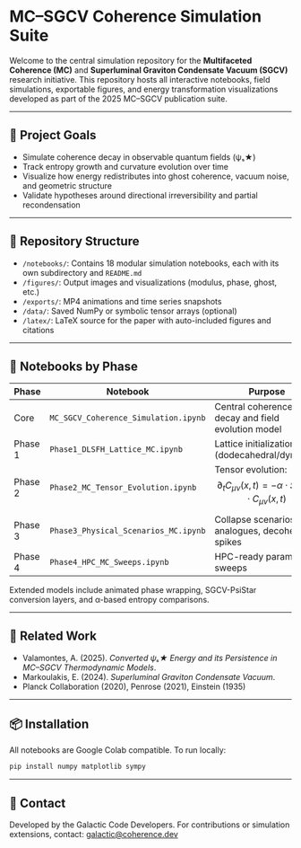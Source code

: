 # MC–SGCV Coherence Simulation Suite

Welcome to the central simulation repository for the **Multifaceted Coherence (MC)** and **Superluminal Graviton Condensate Vacuum (SGCV)** research initiative. This repository hosts all interactive notebooks, field simulations, exportable figures, and energy transformation visualizations developed as part of the 2025 MC–SGCV publication suite.

---

## 🧭 Project Goals

- Simulate coherence decay in observable quantum fields (ψₛ★)
- Track entropy growth and curvature evolution over time
- Visualize how energy redistributes into ghost coherence, vacuum noise, and geometric structure
- Validate hypotheses around directional irreversibility and partial recondensation

---

## 📁 Repository Structure

- `/notebooks/`: Contains 18 modular simulation notebooks, each with its own subdirectory and `README.md`
- `/figures/`: Output images and visualizations (modulus, phase, ghost, etc.)
- `/exports/`: MP4 animations and time series snapshots
- `/data/`: Saved NumPy or symbolic tensor arrays (optional)
- `/latex/`: LaTeX source for the paper with auto-included figures and citations

---

## 🔬 Notebooks by Phase

| Phase | Notebook | Purpose |
|-------|----------|---------|
| Core | `MC_SGCV_Coherence_Simulation.ipynb` | Central coherence decay and field evolution model |
| Phase 1 | `Phase1_DLSFH_Lattice_MC.ipynb` | Lattice initialization (dodecahedral/dynamic) |
| Phase 2 | `Phase2_MC_Tensor_Evolution.ipynb` | Tensor evolution: $$ \partial_t C_{\mu\nu}(x,t) = -\alpha \cdot S(x,t) \cdot C_{\mu\nu}(x,t) $$ |
| Phase 3 | `Phase3_Physical_Scenarios_MC.ipynb` | Collapse scenarios: BH analogues, decoherence spikes |
| Phase 4 | `Phase4_HPC_MC_Sweeps.ipynb` | HPC-ready parameter sweeps |

Extended models include animated phase wrapping, SGCV-PsiStar conversion layers, and α-based entropy comparisons.

---

## 📖 Related Work

- Valamontes, A. (2025). *Converted ψₛ★ Energy and its Persistence in MC–SGCV Thermodynamic Models*.
- Markoulakis, E. (2024). *Superluminal Graviton Condensate Vacuum*.
- Planck Collaboration (2020), Penrose (2021), Einstein (1935)

---

## 📦 Installation

All notebooks are Google Colab compatible. To run locally:
```bash
pip install numpy matplotlib sympy
```

---

## 🔗 Contact

Developed by the Galactic Code Developers. For contributions or simulation extensions, contact: [galactic@coherence.dev](mailto:galactic@coherence.dev)
